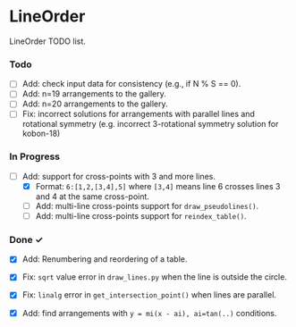 # LineOrder

LineOrder TODO list.

### Todo

- [ ] Add: check input data for consistency (e.g., if N % S == 0).
- [ ] Add: n=19 arrangements to the gallery.
- [ ] Add: n=20 arrangements to the gallery.
- [ ] Fix: incorrect solutions for arrangements with parallel lines and rotational symmetry (e.g. incorrect 3-rotational symmetry solution for kobon-18)

### In Progress

- [ ] Add: support for cross-points with 3 and more lines.
    - [x] Format: `6:[1,2,[3,4],5]` where `[3,4]` means line 6 crosses lines 3 and 4 at the same cross-point.
    - [ ] Add: multi-line cross-points support for `draw_pseudolines()`.
    - [ ] Add: multi-line cross-points support for `reindex_table()`.

### Done ✓

- [x] Add: Renumbering and reordering of a table.
- [x] Fix: `sqrt` value error in `draw_lines.py` when the line is outside the circle.
- [x] Fix: `linalg` error in `get_intersection_point()` when lines are parallel.
- [x] Add: find arrangements with `y = mi(x - ai), ai=tan(..)` conditions.



